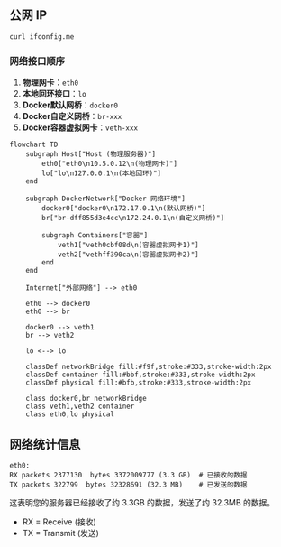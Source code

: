 ## 公网 IP

`curl ifconfig.me`

### 网络接口顺序

1. **物理网卡**：`eth0` 
2. **本地回环接口**：`lo`
3. **Docker默认网桥**：`docker0`
4. **Docker自定义网桥**：`br-xxx`
5. **Docker容器虚拟网卡**：`veth-xxx`

```mermaid
flowchart TD
    subgraph Host["Host (物理服务器)"]
        eth0["eth0\n10.5.0.12\n(物理网卡)"]
        lo["lo\n127.0.0.1\n(本地回环)"]
    end

    subgraph DockerNetwork["Docker 网络环境"]
        docker0["docker0\n172.17.0.1\n(默认网桥)"]
        br["br-dff855d3e4cc\n172.24.0.1\n(自定义网桥)"]
        
        subgraph Containers["容器"]
            veth1["veth0cbf08d\n(容器虚拟网卡1)"]
            veth2["vethff390ca\n(容器虚拟网卡2)"]
        end
    end

    Internet["外部网络"] --> eth0

    eth0 --> docker0
    eth0 --> br

    docker0 --> veth1
    br --> veth2

    lo <--> lo
    
    classDef networkBridge fill:#f9f,stroke:#333,stroke-width:2px
    classDef container fill:#bbf,stroke:#333,stroke-width:2px
    classDef physical fill:#bfb,stroke:#333,stroke-width:2px
    
    class docker0,br networkBridge
    class veth1,veth2 container
    class eth0,lo physical
```



## 网络统计信息

```
eth0:
RX packets 2377130  bytes 3372009777 (3.3 GB)  # 已接收的数据
TX packets 322799  bytes 32328691 (32.3 MB)    # 已发送的数据
```
这表明您的服务器已经接收了约 3.3GB 的数据，发送了约 32.3MB 的数据。

- RX = Receive (接收)
- TX = Transmit (发送)

